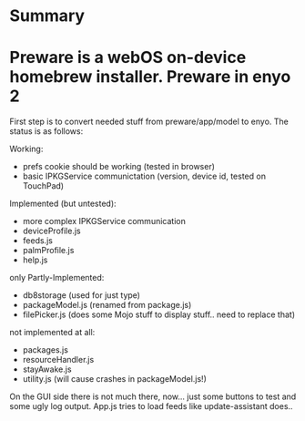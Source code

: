 Summary
=======
Preware is a webOS on-device homebrew installer. 
Preware in enyo 2
=========

First step is to convert needed stuff from preware/app/model to enyo. The status is as follows:

Working:
- prefs cookie should be working (tested in browser)
- basic IPKGService communictation (version, device id, tested on TouchPad)

Implemented (but untested):
- more complex IPKGService communication
- deviceProfile.js
- feeds.js
- palmProfile.js
- help.js

only Partly-Implemented:
- db8storage (used for just type)
- packageModel.js (renamed from package.js)
- filePicker.js (does some Mojo stuff to display stuff.. need to replace that)

not implemented at all:
- packages.js
- resourceHandler.js
- stayAwake.js
- utility.js (will cause crashes in packageModel.js!)

On the GUI side there is not much there, now... just some buttons to test and some ugly log output.
App.js tries to load feeds like update-assistant does..
